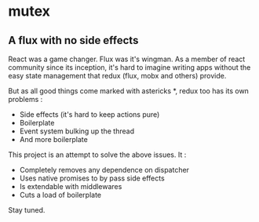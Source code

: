 # mutex
## A flux with no side effects

React was a game changer. Flux was it's wingman. As a member of react community since its inception,
it's hard to imagine writing apps without the easy state management that redux (flux, mobx and others) provide.

But as all good things come marked with astericks *, redux too has its own problems :
- Side effects (it's hard to keep actions pure)
- Boilerplate
- Event system bulking up the thread
- And more boilerplate

This project is an attempt to solve the above issues. It : 
- Completely removes any dependence on dispatcher
- Uses native promises to by pass side effects
- Is extendable with middlewares
- Cuts a load of boilerplate

Stay tuned.
